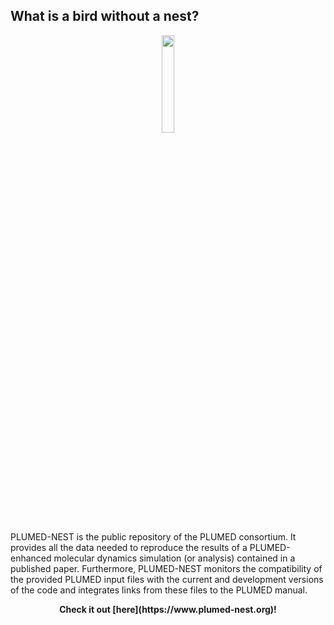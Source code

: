 What is a bird without a nest?
-----------------------------

<center><a href="https://www.plumed-nest.org"><img width="20%" src="nest.png"></a></center>

PLUMED-NEST is the public repository of the PLUMED consortium. It provides all the data needed to reproduce the results of a PLUMED-enhanced molecular dynamics simulation (or analysis) contained in a published paper. Furthermore, PLUMED-NEST monitors the compatibility of the provided PLUMED input files with the current and development versions of the code and integrates links from these files to the PLUMED manual.

<center><p><b>Check it out [here](https://www.plumed-nest.org)!</b></p></center>

